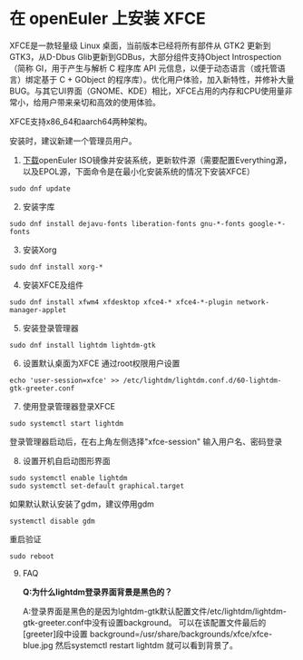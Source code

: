 # 在 openEuler 上安装 XFCE
XFCE是一款轻量级 Linux 桌面，当前版本已经将所有部件从 GTK2 更新到 GTK3，从D-Dbus Glib更新到GDBus，大部分组件支持Object Introspection（简称 GI，用于产生与解析 C 程序库 API 元信息，以便于动态语言（或托管语言）绑定基于 C + GObject 的程序库）。优化用户体验，加入新特性，并修补大量BUG。与其它UI界面（GNOME、KDE）相比，XFCE占用的内存和CPU使用量非常小，给用户带来亲切和高效的使用体验。

XFCE支持x86_64和aarch64两种架构。

安装时，建议新建一个管理员用户。

1. [下载](https://openeuler.org/zh/download/)openEuler ISO镜像并安装系统，更新软件源（需要配置Everything源，以及EPOL源，下面命令是在最小化安装系统的情况下安装XFCE）
```
sudo dnf update
```

2. 安装字库
```
sudo dnf install dejavu-fonts liberation-fonts gnu-*-fonts google-*-fonts
```

3. 安装Xorg
```
sudo dnf install xorg-*
```

4. 安装XFCE及组件
```
sudo dnf install xfwm4 xfdesktop xfce4-* xfce4-*-plugin network-manager-applet
```

5. 安装登录管理器
```
sudo dnf install lightdm lightdm-gtk
```

6. 设置默认桌面为XFCE
通过root权限用户设置
```
echo 'user-session=xfce' >> /etc/lightdm/lightdm.conf.d/60-lightdm-gtk-greeter.conf
```

7. 使用登录管理器登录XFCE
```
sudo systemctl start lightdm
```
登录管理器启动后，在右上角左侧选择"xfce-session"
输入用户名、密码登录

8. 设置开机自启动图形界面
```
sudo systemctl enable lightdm
sudo systemctl set-default graphical.target
```
如果默认默认安装了gdm，建议停用gdm
```
systemctl disable gdm
```
重启验证
```
sudo reboot
```

9. FAQ

    **Q:为什么lightdm登录界面背景是黑色的？**

    A:登录界面是黑色的是因为lghtdm-gtk默认配置文件/etc/lightdm/lightdm-gtk-greeter.conf中没有设置background。
    可以在该配置文件最后的[greeter]段中设置 background=/usr/share/backgrounds/xfce/xfce-blue.jpg
    然后systemctl restart lightdm 就可以看到背景了。
